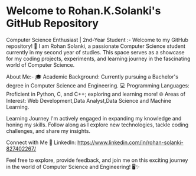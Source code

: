 # Welcome to Rohan.K.Solanki's GitHub Repository

Computer Science Enthusiast | 2nd-Year Student :-
Welcome to my GitHub repository! 👋 I am Rohan Solanki, a passionate Computer Science student currently in my second year of studies.
This space serves as a showcase for my coding projects, experiments, and learning journey in the fascinating world of Computer Science.

About Me:-
🎓 Academic Background: Currently pursuing a Bachelor's degree in Computer Science and Engineering.
💻 Programming Languages: Proficient in Python, C, and C++; exploring and learning more!
🌐 Areas of Interest: Web Development,Data Analyst,Data Science  and Machine Learning.

Learning Journey
I'm actively engaged in expanding my knowledge and honing my skills. Follow along as I explore new technologies, tackle coding challenges, and share my insights.

Connect with Me
🔗 LinkedIn: https://www.linkedin.com/in/rohan-solanki-827402267/

Feel free to explore, provide feedback, and join me on this exciting journey in the world of Computer Science and Engineering! 🖥️✨ 

